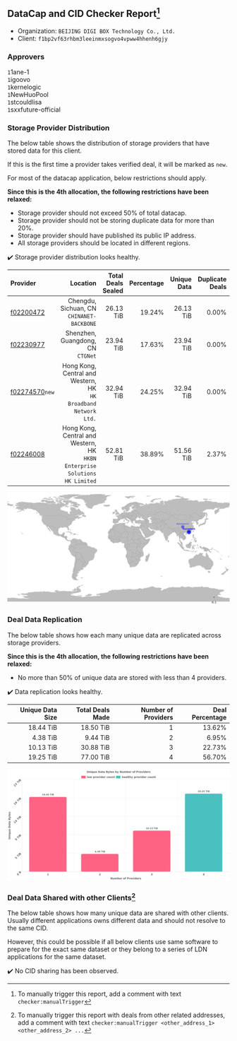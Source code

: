 ## DataCap and CID Checker Report[^1]
 - Organization: `BEIJING DIGI BOX Technology Co., Ltd.`
 - Client: `f1bp2vf63rhbm3leeinmxsogvo4vpww4hhenh6gjy`
### Approvers
`1`1ane-1<br/>`1`igoovo<br/>`1`kernelogic<br/>`1`NewHuoPool<br/>`1`stcouldlisa<br/>`1`sxxfuture-official

### Storage Provider Distribution
The below table shows the distribution of storage providers that have stored data for this client.

If this is the first time a provider takes verified deal, it will be marked as `new`.

For most of the datacap application, below restrictions should apply.

**Since this is the 4th allocation, the following restrictions have been relaxed:**
 - Storage provider should not exceed 50% of total datacap.
 - Storage provider should not be storing duplicate data for more than 20%.
 - Storage provider should have published its public IP address.
 - All storage providers should be located in different regions.

✔️ Storage provider distribution looks healthy.

| Provider                                                    |                                                                      Location | Total Deals Sealed | Percentage | Unique Data | Duplicate Deals |
| :---------------------------------------------------------- | ----------------------------------------------------------------------------: | -----------------: | ---------: | ----------: | --------------: |
| [f02200472](https://filfox.info/en/address/f02200472)       |                                  Chengdu, Sichuan, CN<br/>`CHINANET-BACKBONE` |          26.13 TiB |     19.24% |   26.13 TiB |           0.00% |
| [f02230977](https://filfox.info/en/address/f02230977)       |                                          Shenzhen, Guangdong, CN<br/>`CTGNet` |          23.94 TiB |     17.63% |   23.94 TiB |           0.00% |
| [f02274570](https://filfox.info/en/address/f02274570)`new`  |            Hong Kong, Central and Western, HK<br/>`HK Broadband Network Ltd.` |          32.94 TiB |     24.25% |   32.94 TiB |           0.00% |
| [f02246008](https://filfox.info/en/address/f02246008)       | Hong Kong, Central and Western, HK<br/>`HKBN Enterprise Solutions HK Limited` |          52.81 TiB |     38.89% |   51.56 TiB |           2.37% |

<img src="https://raw.githubusercontent.com/data-preservation-programs/filplus-checker-assets/main/filecoin-project/filecoin-plus-large-datasets/issues/1418/1690525367896.png"/>

### Deal Data Replication
The below table shows how each many unique data are replicated across storage providers.


**Since this is the 4th allocation, the following restrictions have been relaxed:**
- No more than 50% of unique data are stored with less than 4 providers.

✔️ Data replication looks healthy.

| Unique Data Size | Total Deals Made | Number of Providers | Deal Percentage |
| ---------------: | ---------------: | ------------------: | --------------: |
|        18.44 TiB |        18.50 TiB |                   1 |          13.62% |
|         4.38 TiB |         9.44 TiB |                   2 |           6.95% |
|        10.13 TiB |        30.88 TiB |                   3 |          22.73% |
|        19.25 TiB |        77.00 TiB |                   4 |          56.70% |

<img src="https://raw.githubusercontent.com/data-preservation-programs/filplus-checker-assets/main/filecoin-project/filecoin-plus-large-datasets/issues/1418/1690525368726.png"/>

### Deal Data Shared with other Clients[^3]
The below table shows how many unique data are shared with other clients.
Usually different applications owns different data and should not resolve to the same CID.

However, this could be possible if all below clients use same software to prepare for the exact same dataset or they belong to a series of LDN applications for the same dataset.

✔️ No CID sharing has been observed.

[^1]: To manually trigger this report, add a comment with text `checker:manualTrigger`

[^2]: Deals from those addresses are combined into this report as they are specified with `checker:manualTrigger`

[^3]: To manually trigger this report with deals from other related addresses, add a comment with text `checker:manualTrigger <other_address_1> <other_address_2> ...`
